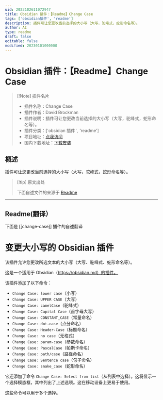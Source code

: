 ```yaml
---
uid: 2023102611072947
title: Obsidian 插件：【Readme】Change Case
tags: ['obsidian插件', 'readme']
description: 插件可让您更改当前选择的大小写（大写，驼峰式，蛇形命名等）。
author: AI
type: readme
draft: false
editable: false
modified: 20230101000000
---
```


# Obsidian 插件：【Readme】Change Case

> [!Note] 插件名片
> - 插件名称：Change Case
> - 插件作者：David Brockman
> - 插件说明：插件可让您更改当前选择的大小写（大写，驼峰式，蛇形命名等）。
> - 插件分类：['obsidian 插件 ', 'readme']
> - 项目地址：[点我访问](https://github.com/dbrockman/obsidian-change-case)
> - 国内下载地址：[下载安装](https://pkmer.cn/products/plugin/pluginMarket/?change-case)

## 概述

插件可让您更改当前选择的大小写（大写，驼峰式，蛇形命名等）。

> [!tip] 原文出处
>
>下面自述文件的来源于 [Readme](https://ghproxy.net/https://raw.githubusercontent.com/dbrockman/obsidian-change-case/master/README.md)
>

---

## Readme(翻译）

下面是 [[change-case]] 插件的自述翻译

# 变更大小写的 Obsidian 插件

该插件允许您更改所选文本的大小写（大写、驼峰式、蛇形命名等）。

这是一个适用于 Obsidian（<https://obsidian.md）的插件。>

该插件添加了以下命令：

- `Change Case: lower case`（小写）
- `Change Case: UPPER CASE`（大写）
- `Change Case: camelCase`（驼峰式）
- `Change Case: Capital Case`（首字母大写）
- `Change Case: CONSTANT_CASE`（常量命名）
- `Change Case: dot.case`（点分命名）
- `Change Case: Header-Case`（标题命名）
- `Change Case: no case`（无格式）
- `Change Case: param-case`（参数命名）
- `Change Case: PascalCase`（帕斯卡命名）
- `Change Case: path/case`（路径命名）
- `Change Case: Sentence case`（句子命名）
- `Change Case: snake_case`（蛇形命名）

它还添加了命令 `Change Case: Select from list`（从列表中选择）。这将显示一个选择模态框，其中列出了上述选项。这在移动设备上更易于使用。

这些命令可以用于多个选择。
